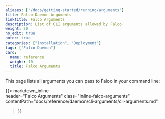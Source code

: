 ```yaml
---
aliases: ["/docs/getting-started/running/arguments"]
title: Falco Daemon Arguments
linktitle: Falco Arguments
description: List of CLI arguments allowed by Falco
weight: 20
no_edit: true
notoc: true
categories: ["Installation", "Deployment"]
tags: ["Falco Daemon"]
card:
  name: reference
  weight: 10
  title: Falco Arguments
---
```


This page lists all arguments you can pass to Falco in your command line:

{{< markdown_inline  
    header="Falco Arguments"
    class="inline-falco-arguments"
    contentPath="docs/reference/daemon/cli-arguments/cli-arguments.md"
>}}
